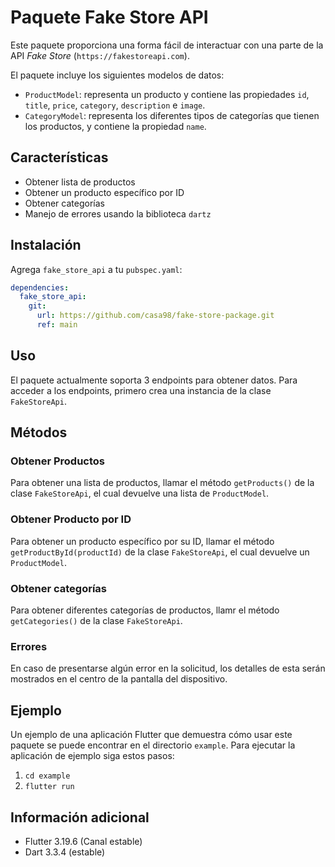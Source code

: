 # Paquete Fake Store API

Este paquete proporciona una forma fácil de interactuar con una parte de la API *Fake Store* (`https://fakestoreapi.com`).

El paquete incluye los siguientes modelos de datos:
- `ProductModel`: representa un producto y contiene las propiedades `id`, `title`, `price`, `category`, `description` e `image`.
- `CategoryModel`: representa los diferentes tipos de categorías que tienen los productos, y contiene la propiedad `name`.

## Características

- Obtener lista de productos
- Obtener un producto específico por ID
- Obtener categorías
- Manejo de errores usando la biblioteca `dartz`

## Instalación
Agrega `fake_store_api` a tu `pubspec.yaml`:

```yaml
dependencies:
  fake_store_api:
    git:
      url: https://github.com/casa98/fake-store-package.git
      ref: main
```

## Uso
El paquete actualmente soporta 3 endpoints para obtener datos.
Para acceder a los endpoints, primero crea una instancia de la clase `FakeStoreApi`.

## Métodos
### Obtener Productos
Para obtener una lista de productos, llamar el método `getProducts()` de la clase `FakeStoreApi`, el cual devuelve una lista de `ProductModel`.

### Obtener Producto por ID
Para obtener un producto específico por su ID, llamar el método `getProductById(productId)` de la clase `FakeStoreApi`, el cual devuelve un `ProductModel`.

### Obtener categorías
Para obtener diferentes categorías de productos, llamr el método `getCategories()` de la clase `FakeStoreApi`.

### Errores
En caso de presentarse algún error en la solicitud, los detalles de esta serán mostrados en el centro de la pantalla del dispositivo.

## Ejemplo
Un ejemplo de una aplicación Flutter que demuestra cómo usar este paquete se puede encontrar en el directorio `example`. Para ejecutar la aplicación de ejemplo siga estos pasos:

1. `cd example`
2. `flutter run`

## Información adicional
- Flutter 3.19.6 (Canal estable)
- Dart 3.3.4 (estable)
